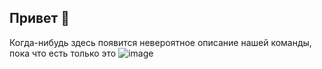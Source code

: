 ## Привет 👋
Когда-нибудь здесь появится невероятное описание нашей команды, пока что есть только это
![image](https://github.com/Cyber-Trading-Machines/.github/assets/145276494/3721e8c5-824c-4102-9bbb-71a5eecf65d8)
